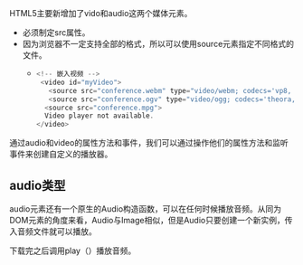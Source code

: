 HTML5主要新增加了vido和audio这两个媒体元素。

* 必须制定src属性。
* 因为浏览器不一定支持全部的格式，所以可以使用source元素指定不同格式的文件。
  * ```js
    <!-- 嵌入视频 -->
     <video id="myVideo">
       <source src="conference.webm" type="video/webm; codecs='vp8, vorbis'">
       <source src="conference.ogv" type="video/ogg; codecs='theora, vorbis'">
      <source src="conference.mpg">
      Video player not available.
    </video>
    ```

通过audio和video的属性方法和事件，我们可以通过操作他们的属性方法和监听事件来创建自定义的播放器。

## audio类型

audio元素还有一个原生的Audio构造函数，可以在任何时候播放音频。从同为DOM元素的角度来看，Audio与Image相似，但是Audio只要创建一个新实例，传入音频文件就可以播放。

下载完之后调用play（）播放音频。


